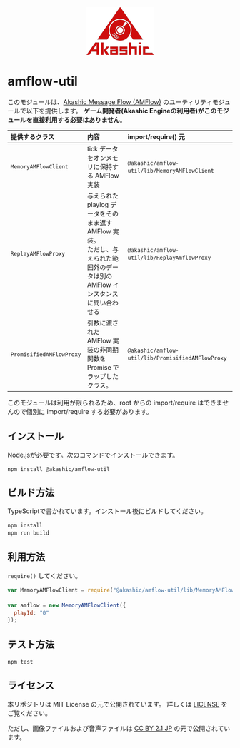 <p align="center">
<img src="https://github.com/akashic-games/amflow-util/blob/main/img/akashic.png" />
</p>

# amflow-util

このモジュールは、[Akashic Message Flow (AMFlow)](https://github.com/akashic-games/amflow) のユーティリティモジュールで以下を提供します。
**ゲーム開発者(Akashic Engineの利用者)がこのモジュールを直接利用する必要はありません**。

|    提供するクラス    |                        内容                           |               import/require() 元             |
|:---------------------|:------------------------------------------------------|:----------------------------------------------|
| `MemoryAMFlowClient` | tick データをオンメモリに保持する AMFlow 実装         | `@akashic/amflow-util/lib/MemoryAMFlowClient` |
| `ReplayAMFlowProxy`  | 与えられた playlog データをそのまま返す AMFlow 実装。<br/>ただし、与えられた範囲外のデータは別の AMFlow インスタンスに問い合わせる| `@akashic/amflow-util/lib/ReplayAmflowProxy` |
| `PromisifiedAMFlowProxy` | 引数に渡された AMFlow 実装の非同期関数を Promise でラップしたクラス。 | `@akashic/amflow-util/lib/PromisifiedAMFlowProxy` |

このモジュールは利用が限られるため、root からの import/require はできませんので個別に import/require する必要があります。

## インストール

Node.jsが必要です。次のコマンドでインストールできます。

```
npm install @akashic/amflow-util
```

## ビルド方法

TypeScriptで書かれています。インストール後にビルドしてください。

```sh
npm install
npm run build
```

## 利用方法

`require()` してください。

```javascript
var MemoryAMFlowClient = require("@akashic/amflow-util/lib/MemoryAMFlowClient").MemoryAMFlowClient;

var amflow = new MemoryAMFlowClient({
  playId: "0"
});
```

## テスト方法

```
npm test
```

## ライセンス
本リポジトリは MIT License の元で公開されています。
詳しくは [LICENSE](https://github.com/akashic-games/amflow-util/blob/master/LICENSE) をご覧ください。

ただし、画像ファイルおよび音声ファイルは
[CC BY 2.1 JP](https://creativecommons.org/licenses/by/2.1/jp/) の元で公開されています。
